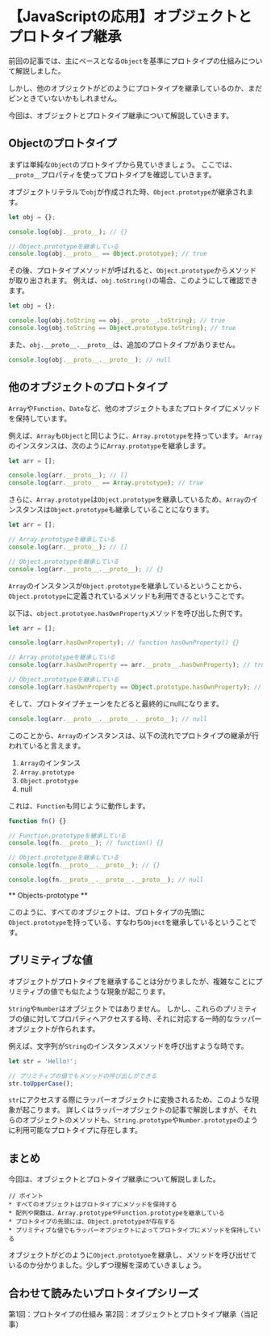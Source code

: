 # 【JavaScriptの応用】オブジェクトとプロトタイプ継承

前回の記事では、主にベースとなる```Object```を基準にプロトタイプの仕組みについて解説しました。

しかし、他のオブジェクトがどのようにプロトタイプを継承しているのか、まだピンときていないかもしれません。

今回は、オブジェクトとプロトタイプ継承について解説していきます。

## Objectのプロトタイプ
まずは単純な```Object```のプロトタイプから見ていきましょう。
ここでは、```__proto__```プロパティを使ってプロトタイプを確認していきます。

オブジェクトリテラルで```obj```が作成された時、```Object.prototype```が継承されます。
```javascript
let obj = {};

console.log(obj.__proto__); // {}

// Object.prototypeを継承している
console.log(obj.__proto__ == Object.prototype); // true
```

その後、プロトタイプメソッドが呼ばれると、```Object.prototype```からメソッドが取り出されます。
例えば、```obj.toString()```の場合、このようにして確認できます。
```javascript
let obj = {};

console.log(obj.toString == obj.__proto__.toString); // true
console.log(obj.toString == Object.prototype.toString); // true
 ```

また、```obj.__proto__.__proto__```は、追加のプロトタイプがありません。
```javascript
console.log(obj.__proto__.__proto__); // null
 ```

## 他のオブジェクトのプロトタイプ
```Array```や```Function```、```Date```など、他のオブジェクトもまたプロトタイプにメソッドを保持しています。

例えば、```Array```も```Object```と同じように、```Array.prototype```を持っています。
```Array```のインスタンスは、次のように```Array.prototype```を継承します。
```javascript
let arr = [];

console.log(arr.__proto__); // []
console.log(arr.__proto__ == Array.prototype); // true
 ```

さらに、```Array.prototype```は```Object.prototype```を継承しているため、```Array```のインスタンスは```Object.prototype```も継承していることになります。
```javascript
let arr = [];

// Array.prototypeを継承している
console.log(arr.__proto__); // []

// Object.prototypeを継承している
console.log(arr.__proto__.__proto__); // {}
 ```
```Array```のインスタンスが```Object.prototype```を継承しているということから、```Object.prototype```に定義されているメソッドも利用できるということです。

以下は、```object.prototyoe.hasOwnProperty```メソッドを呼び出した例です。
```javascript
let arr = [];

console.log(arr.hasOwnProperty); // function hasOwnProperty() {}

// Array.prototypeを継承している
console.log(arr.hasOwnProperty == arr.__proto__.hasOwnProperty); // true

// Object.prototypeを継承している
console.log(arr.hasOwnProperty == Object.prototype.hasOwnProperty); // true
 ``` 

そして、プロトタイプチェーンをたどると最終的にnullになります。
```javascript
console.log(arr.__proto__.__proto__.__proto__); // null
 ```

このことから、```Array```のインスタンスは、以下の流れでプロトタイプの継承が行われていると言えます。
1. ```Array```のインタンス
2. ```Array.prototype```
3. ```Object.prototype```
4. null

これは、```Function```も同じように動作します。
```javascript
function fn() {}

// Function.prototypeを継承している
console.log(fn.__proto__); // function() {}

// Object.prototypeを継承している
console.log(fn.__proto__.__proto__); // {}

console.log(fn.__proto__.__proto__.__proto__); // null
```

** Objects-prototype **

このように、すべてのオブジェクトは、プロトタイプの先頭に```Object.prototype```を持っている、すなわち```Object```を継承しているということです。

## プリミティブな値
オブジェクトがプロトタイプを継承することは分かりましたが、複雑なことにプリミティブの値でも似たような現象が起こります。

```String```や```Number```はオブジェクトではありません。
しかし、これらのプリミティブの値に対してプロパティへアクセスする時、それに対応する一時的なラッパーオブジェクトが作られます。

例えば、文字列が```String```のインスタンスメソッドを呼び出すような時です。
```javascript
let str = 'Hello!';

// プリミティブの値でもメソッドの呼び出しができる
str.toUpperCase();
```

```str```にアクセスする際にラッパーオブジェクトに変換されるため、このような現象が起こります。
詳しくはラッパーオブジェクトの記事で解説しますが、それらのオブジェクトのメソッドも、```String.prototype```や```Number.prototype```のように利用可能なプロトタイプに存在します。

## まとめ
今回は、オブジェクトとプロトタイプ継承について解説しました。

```plain
// ポイント
* すべてのオブジェクトはプロトタイプにメソッドを保持する
* 配列や関数は、Array.prototypeやFunction.prototypeを継承している
* プロトタイプの先頭には、Object.prototypeが存在する
* プリミティブな値でもラッパーオブジェクトによってプロトタイプにメソッドを保持している
 ```

オブジェクトがどのように```Object.prototyoe```を継承し、メソッドを呼び出せているのか分かりました。少しずつ理解を深めていきましょう。

## 合わせて読みたいプロトタイプシリーズ
第1回：プロトタイプの仕組み
第2回：オブジェクトとプロトタイプ継承（当記事）